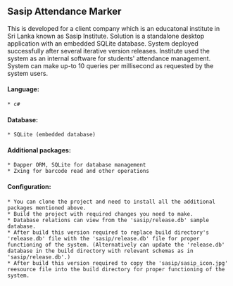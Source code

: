 ## Sasip Attendance Marker 
This is developed for a client company which is an educatonal institute in Sri Lanka known as Sasip Institute. Solution is a standalone desktop application with an embedded SQLite database. System deployed successfully after several iterative version releases. Institute used the system as an internal software for students' attendance management. System can make up-to 10 queries per millisecond as requested by the system users. 

#### Language: 
	* c#
	
#### Database: 
	* SQLite (embedded database)
	
#### Additional packages: 
	* Dapper ORM, SQLite for database management
	* Zxing for barcode read and other operations

#### Configuration:
	* You can clone the project and need to install all the additional packages mentioned above. 
	* Build the project with required changes you need to make. 
	* Database relations can view from the 'sasip/release.db' sample database. 
	* After build this version required to replace build directory's 'release.db' file with the 'sasip/release.db' file for proper functioning of the system. (Alternatively can update the 'release.db' database in the build directory with relevant schemas as in 'sasip/release.db'.)
	* After build this version required to copy the 'sasip/sasip_icon.jpg' reesource file into the build directory for proper functioning of the system.
